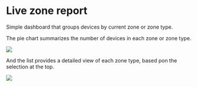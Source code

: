 # Live zone report

Simple dashboard that groups devices by current zone or zone type.

The pie chart summarizes the number of devices in each zone or zone type.

![](https://upload.r2.lb.chasm.cloud/2025/10/imgur/Imav5vl.png)

And the list provides a detailed view of each zone type, based pon the selection at the top.

![](https://upload.r2.lb.chasm.cloud/2025/10/imgur/AzNKWHh.png)
